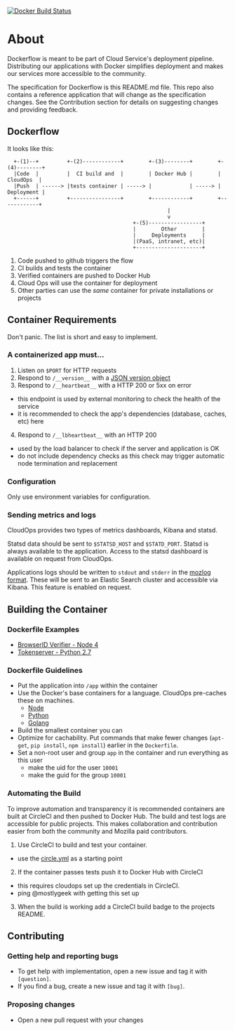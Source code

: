 [![Docker Build Status](https://circleci.com/gh/mozilla-services/Dockerflow/tree/master.svg?style=shield&circle-token=c7c606e039cdccd2380782672ac12b2e85550295)](https://circleci.com/gh/mozilla-services/Dockerflow)

# About

Dockerflow is meant to be part of Cloud Service's deployment pipeline. Distributing our applications with Docker simplifies deployment and makes our services more accessible to the community. 

The specification for Dockerflow is this README.md file. This repo also contains a reference application that will change as the specification changes. See the Contribution section for details on suggesting changes and providing feedback.

## Dockerflow

It looks like this: 

````
  +-(1)--+         +-(2)------------+        +-(3)--------+        +-(4)--------+
  |Code  |         |  CI build and  |        | Docker Hub |        |  CloudOps  |
  |Push  | ------> |tests container | -----> |            | -----> | Deployment |
  +------+         +----------------+        +------------+        +------------+
                                                   |
                                                   v
                                        +-(5)-----------------+
                                        |        Other        |
                                        |     Deployments     |
                                        |(PaaS, intranet, etc)|
                                        +---------------------+

````

1. Code pushed to github triggers the flow
2. CI builds and tests the container
3. Verified containers are pushed to Docker Hub
4. Cloud Ops will use the container for deployment
5. Other parties can use the *same* container for private installations or projects


## Container Requirements

Don't panic. The list is short and easy to implement.

### A containerized app must...

1. Listen on `$PORT` for HTTP requests
2. Respond to `/__version__` with a [JSON version object](https://docs.google.com/document/d/1rGVyiLYvZyKE2oHcSVx-vBmQRKhs1kLLgn7xeCs6qKs/edit?usp=sharing)
3. Respond to `/__heartbeat__` with a HTTP 200 or 5xx on error
  * this endpoint is used by external monitoring to check the health of the service
  * it is recommended to check the app's dependencies (database, caches, etc) here
4. Respond to `/__lbheartbeat__` with an HTTP 200
  * used by the load balancer to check if the server and application is OK
  * do not include dependency checks as this check may trigger automatic node termination and replacement


### Configuration

Only use environment variables for configuration. 

### Sending metrics and logs

CloudOps provides two types of metrics dashboards, Kibana and statsd. 

Statsd data should be sent to `$STATSD_HOST` and `$STATD_PORT`. Statsd is always available to the application. Access to the statsd dashboard is available on request from CloudOps. 

Applications logs should be written to `stdout` and `stderr` in the [mozlog format](https://mana.mozilla.org/wiki/pages/viewpage.action?pageId=42895640). These will be sent to an Elastic Search cluster and accessible via Kibana. This feature is enabled on request. 


## Building the Container

### Dockerfile Examples 

* [BrowserID Verifier - Node 4](https://github.com/mozilla/browserid-verifier/blob/master/Dockerfile)
* [Tokenserver - Python 2.7](https://github.com/mozilla-services/tokenserver/blob/master/Dockerfile)

### Dockerfile Guidelines

* Put the application into `/app` within the container
* Use the Docker's base containers for a language. CloudOps pre-caches these on machines. 
  * [Node](https://hub.docker.com/_/node/)
  * [Python](https://hub.docker.com/_/python/)
  * [Golang](https://hub.docker.com/_/golang/)
* Build the smallest container you can
* Optimize for cachability. Put commands that make fewer changes (`apt-get`, `pip install`, `npm install`) earlier in the `Dockerfile`.
* Set a non-root user and group `app` in the container and run everything as this user
  * make the uid for the user `10001`
  * make the guid for the group `10001`


### Automating the Build

To improve automation and transparency it is recommended containers are built at CircleCI and then pushed to Docker Hub. The build and test logs are accessible for public projects. This makes collaboration and contribution easier from both the community and Mozilla paid contributors. 

1. Use CircleCI to build and test your container. 
  - use the [circle.yml](https://github.com/mozilla-services/Dockerflow/blob/master/circle.yml) as a starting point 
2. If the container passes tests push it to Docker Hub with CircleCI
  - this requires cloudops set up the credentials in CircleCI. 
  - ping @mostlygeek with getting this set up
3. When the build is working add a CircleCI build badge to the projects README. 

## Contributing

### Getting help and reporting bugs

* To get help with implementation, open a new issue and tag it with `[question]`.
* If you find a bug, create a new issue and tag it with `[bug]`. 

### Proposing changes

* Open a new pull request with your changes